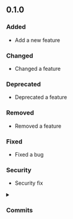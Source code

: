 ## 0.1.0
### Added
- Add a new feature

### Changed
- Changed a feature

### Deprecated
- Deprecated a feature

### Removed
- Removed a feature

### Fixed
- Fixed a bug

### Security
- Security fix

<details>
<summary><h3>Commits</h3></summary>

- Add 6_security.yaml [fef18e8](https://github.com/andrzejressel/pulumi-gestalt/commit/fef18e8dcf942f01d4652f86c79a7d45a9b294ee)
- Add 5_fixed.yaml [0ab227e](https://github.com/andrzejressel/pulumi-gestalt/commit/0ab227e1a27be298977999a0f15141a07ccb2613)
- Add 4_removed.yaml [8e0bf6e](https://github.com/andrzejressel/pulumi-gestalt/commit/8e0bf6e2707a419feab6df2b871c7066f7aa84b6)
- Add 3_deprecated.yaml [b35f8d8](https://github.com/andrzejressel/pulumi-gestalt/commit/b35f8d8e5bf876fadcbee9267b593c4d5bbe7fb6)
- Add 2_changed.yaml [fb1e4e5](https://github.com/andrzejressel/pulumi-gestalt/commit/fb1e4e572703119391ab69bfb9557e52d0bd7d99)
- Add 1_added.yaml [6efea6a](https://github.com/andrzejressel/pulumi-gestalt/commit/6efea6a3d782a8bfabca304f79095bed0b20bfa9)
</details>

